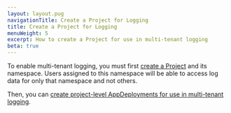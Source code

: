 ```yaml
---
layout: layout.pug
navigationTitle: Create a Project for Logging
title: Create a Project for Logging
menuWeight: 5
excerpt: How to create a Project for use in multi-tenant logging
beta: true
---
```


To enable multi-tenant logging, you must first [create a Project](../../../projects/#create-a-project) and its namespace. Users assigned to this namespace will be able to access log data for only that namespace and not others.

Then, you can [create project-level AppDeployments for use in multi-tenant logging][project-app-deployment].

[project-app-deployment]: ../create-appdeployment

